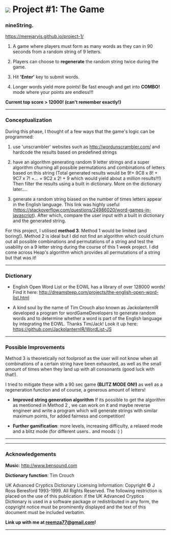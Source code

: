 
# ![](https://ga-dash.s3.amazonaws.com/production/assets/logo-9f88ae6c9c3871690e33280fcf557f33.png) Project #1: The Game


### nineString.
https://merejarvis.github.io/project-1/


1.  A game where players must form as many words as they can in 90 seconds from a random string of 9 letters.

2.  Players can choose to **regenerate** the random string twice during the game.

3.  Hit **'Enter'** key to submit words.

4.  Longer words yield more points! Be fast enough and get into **COMBO!** mode where your points are endless!!!

**Current top score > 12000! (can't remember exactly!)**


---

### Conceptualization

During this phase, I thought of a few ways that the game's logic can be programmed:

1.  use 'unscrambler' websites such as http://wordunscrambler.com/ and hardcode the results based on predefined strings

2.  have an algorithm generating random 9 letter strings and a super algorithm churning all possible permutations and combinations of letters based on this string (Total generated results would be 9!+ 9C8 x 8! + 9C7 x 7! +... + 9C2 x 2! + 9 which would yield about a million results!!!) Then filter the results using a built in dictionary. More on the dictionary later....

3. generate a random string biased on the number of times letters appear in the English language. This link was highly useful (https://stackoverflow.com/questions/24986020/word-games-in-javascript).
After which, compare the user input with a built in dictionary and the generated string.

For this project, I utilised **method 3**. Method 1 would be limited (and boring!). Method 2 is ideal but I did not find an algorithm which could churn out all possible combinations and permutations of a string and test the usability on a 9 letter string during the course of this 1 week project. I did come across Heap's algorithm which provides all permutations of a string but that was it!





---

### Dictionary

* English Open Word List or the EOWL has a library of over 128000 words! Find it here: http://dreamsteep.com/projects/the-english-open-word-list.html

* A kind soul by the name of Tim Crouch also known as JackolanternIR developed a program for wordGameDevelopers to generate random words and to determine whether a word is part of the English language by integrating the EOWL. Thanks Tim/Jack! Look it up here:
https://github.com/JackolanternIR/WordList-JS

---

### Possible Improvements

Method 3 is theoretically not foolproof as the user will not know when all combinations of a certain string have been exhausted, as well as the small amount of times when they land up with all consonants (good luck with that!).

I tried to mitigate these with a 90 sec game **(BLITZ MODE ON!)** as well as a regeneration function and of course, a generous amount of letters!

* **Improved string generation algorithm** If its possible to get the algorithm as mentioned in Method 2 , we can work on it and maybe reverse engineer and write a program which will generate strings with similar maximum points, for added fairness and competition!


* **Further gamification**: more levels, increasing difficulty, a relaxed mode and a blitz mode (for different users.. and moods :) )

---



---

### Acknowledgements

**Music**: http://www.bensound.com

**Dictionary function**: Tim Crouch

UK Advanced Cryptics Dictionary Licensing Information:
Copyright © J Ross Beresford 1993-1999. All Rights Reserved. The following restriction is placed on the use of this publication: if the UK Advanced Cryptics Dictionary is used in a software package or redistributed in any form, the copyright notice must be prominently displayed and the text of this document must be included verbatim.

**Link up with me at reemza77@gmail.com!**

---
